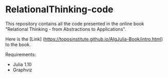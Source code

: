 # RelationalThinking-code
This repository contains all the code presented in the online book "Relational Thinking - from Abstractions to Applications". 

Here is the [Link] (https://toposinstitute.github.io/AlgJulia-Book/intro.html) to the book.

Requirements: 
- Julia 1.10
- Graphviz

